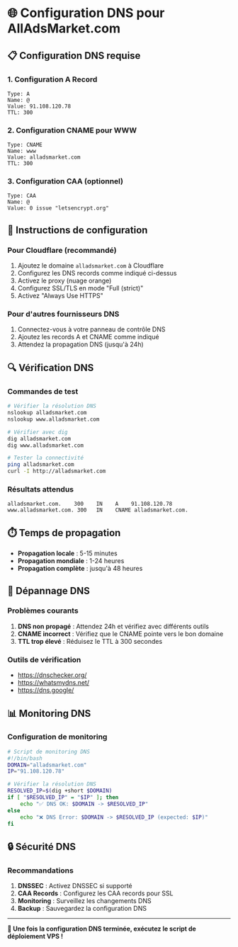 # 🌐 Configuration DNS pour AllAdsMarket.com

## 📋 Configuration DNS requise

### 1. Configuration A Record
```
Type: A
Name: @
Value: 91.108.120.78
TTL: 300
```

### 2. Configuration CNAME pour WWW
```
Type: CNAME
Name: www
Value: alladsmarket.com
TTL: 300
```

### 3. Configuration CAA (optionnel)
```
Type: CAA
Name: @
Value: 0 issue "letsencrypt.org"
```

## 🔧 Instructions de configuration

### Pour Cloudflare (recommandé)
1. Ajoutez le domaine `alladsmarket.com` à Cloudflare
2. Configurez les DNS records comme indiqué ci-dessus
3. Activez le proxy (nuage orange)
4. Configurez SSL/TLS en mode "Full (strict)"
5. Activez "Always Use HTTPS"

### Pour d'autres fournisseurs DNS
1. Connectez-vous à votre panneau de contrôle DNS
2. Ajoutez les records A et CNAME comme indiqué
3. Attendez la propagation DNS (jusqu'à 24h)

## 🔍 Vérification DNS

### Commandes de test
```bash
# Vérifier la résolution DNS
nslookup alladsmarket.com
nslookup www.alladsmarket.com

# Vérifier avec dig
dig alladsmarket.com
dig www.alladsmarket.com

# Tester la connectivité
ping alladsmarket.com
curl -I http://alladsmarket.com
```

### Résultats attendus
```
alladsmarket.com.    300    IN    A    91.108.120.78
www.alladsmarket.com. 300   IN    CNAME alladsmarket.com.
```

## ⏱️ Temps de propagation

- **Propagation locale** : 5-15 minutes
- **Propagation mondiale** : 1-24 heures
- **Propagation complète** : jusqu'à 48 heures

## 🚨 Dépannage DNS

### Problèmes courants
1. **DNS non propagé** : Attendez 24h et vérifiez avec différents outils
2. **CNAME incorrect** : Vérifiez que le CNAME pointe vers le bon domaine
3. **TTL trop élevé** : Réduisez le TTL à 300 secondes

### Outils de vérification
- https://dnschecker.org/
- https://whatsmydns.net/
- https://dns.google/

## 📊 Monitoring DNS

### Configuration de monitoring
```bash
# Script de monitoring DNS
#!/bin/bash
DOMAIN="alladsmarket.com"
IP="91.108.120.78"

# Vérifier la résolution DNS
RESOLVED_IP=$(dig +short $DOMAIN)
if [ "$RESOLVED_IP" = "$IP" ]; then
    echo "✅ DNS OK: $DOMAIN -> $RESOLVED_IP"
else
    echo "❌ DNS Error: $DOMAIN -> $RESOLVED_IP (expected: $IP)"
fi
```

## 🔒 Sécurité DNS

### Recommandations
1. **DNSSEC** : Activez DNSSEC si supporté
2. **CAA Records** : Configurez les CAA records pour SSL
3. **Monitoring** : Surveillez les changements DNS
4. **Backup** : Sauvegardez la configuration DNS

---

**🎯 Une fois la configuration DNS terminée, exécutez le script de déploiement VPS !**

